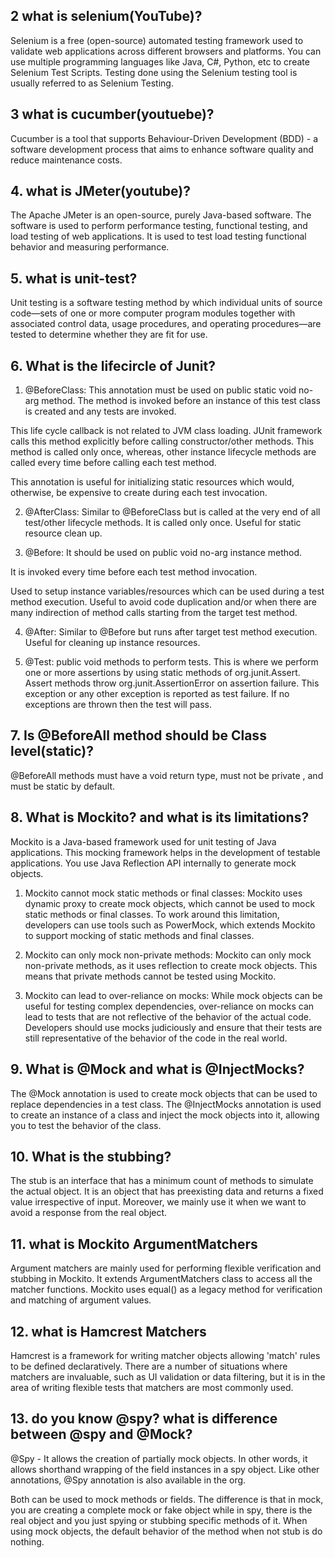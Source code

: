 ## 2 what is selenium(YouTube)?

Selenium is a free (open-source) automated testing framework used to validate web applications across different browsers and platforms. You can use multiple programming languages like Java, C#, Python, etc to create Selenium Test Scripts. Testing done using the Selenium testing tool is usually referred to as Selenium Testing.

## 3 what is cucumber(youtuebe)?

Cucumber is a tool that supports Behaviour-Driven Development (BDD) - a software development process that aims to enhance software quality and reduce maintenance costs.

## 4. what is JMeter(youtube)?

The Apache JMeter is an open-source, purely Java-based software. The software is used to perform performance testing, functional testing, and load testing of web applications. It is used to test load testing functional behavior and measuring performance.

## 5. what is unit-test?

Unit testing is a software testing method by which individual units of source code—sets of one or more computer program modules together with associated control data, usage procedures, and operating procedures—are tested to determine whether they are fit for use.

## 6. What is the lifecircle of Junit?

1. @BeforeClass:
This annotation must be used on public static void no-arg method.
The method is invoked before an instance of this test class is created and any tests are invoked.

This life cycle callback is not related to JVM class loading. JUnit framework calls this method explicitly before calling constructor/other methods.
This method is called only once, whereas, other instance lifecycle methods are called every time before calling each test method.

This annotation is useful for initializing static resources which would, otherwise, be expensive to create during each test invocation.

2. @AfterClass: Similar to @BeforeClass but is called at the very end of all test/other lifecycle methods. It is called only once. Useful for static resource clean up.

3. @Before:
It should be used on public void no-arg instance method.

It is invoked every time before each test method invocation.

Used to setup instance variables/resources which can be used during a test method execution. Useful to avoid code duplication and/or when there are many indirection of method calls starting from the target test method.

4. @After: Similar to @Before but runs after target test method execution. Useful for cleaning up instance resources.

5. @Test: public void methods to perform tests. This is where we perform one or more assertions by using static methods of org.junit.Assert. Assert methods throw org.junit.AssertionError on assertion failure. This exception or any other exception is reported as test failure. If no exceptions are thrown then the test will pass.


## 7. Is @BeforeAll method should be Class level(static)?


@BeforeAll methods must have a void return type, must not be private , and must be static by default. 

## 8. What is Mockito? and what is its limitations?

Mockito is a Java-based framework used for unit testing of Java applications. This mocking framework helps in the development of testable applications. You use Java Reflection API internally to generate mock objects.

1. Mockito cannot mock static methods or final classes: Mockito uses dynamic proxy to create mock objects, which cannot be used to mock static methods or final classes. To work around this limitation, developers can use tools such as PowerMock, which extends Mockito to support mocking of static methods and final classes.

2. Mockito can only mock non-private methods: Mockito can only mock non-private methods, as it uses reflection to create mock objects. This means that private methods cannot be tested using Mockito.

3. Mockito can lead to over-reliance on mocks: While mock objects can be useful for testing complex dependencies, over-reliance on mocks can lead to tests that are not reflective of the behavior of the actual code. Developers should use mocks judiciously and ensure that their tests are still representative of the behavior of the code in the real world.

## 9. What is @Mock and what is @InjectMocks?

The @Mock annotation is used to create mock objects that can be used to replace dependencies in a test class. The @InjectMocks annotation is used to create an instance of a class and inject the mock objects into it, allowing you to test the behavior of the class.

## 10. What is the stubbing?

The stub is an interface that has a minimum count of methods to simulate the actual object. It is an object that has preexisting data and returns a fixed value irrespective of input. Moreover, we mainly use it when we want to avoid a response from the real object.

## 11. what is Mockito ArgumentMatchers

Argument matchers are mainly used for performing flexible verification and stubbing in Mockito. It extends ArgumentMatchers class to access all the matcher functions. Mockito uses equal() as a legacy method for verification and matching of argument values.

## 12. what is Hamcrest Matchers

Hamcrest is a framework for writing matcher objects allowing 'match' rules to be defined declaratively. There are a number of situations where matchers are invaluable, such as UI validation or data filtering, but it is in the area of writing flexible tests that matchers are most commonly used.

## 13. do you know @spy? what is difference between @spy and @Mock?

@Spy - It allows the creation of partially mock objects. In other words, it allows shorthand wrapping of the field instances in a spy object. Like other annotations, @Spy annotation is also available in the org.

Both can be used to mock methods or fields. The difference is that in mock, you are creating a complete mock or fake object while in spy, there is the real object and you just spying or stubbing specific methods of it. When using mock objects, the default behavior of the method when not stub is do nothing.
